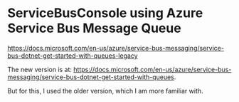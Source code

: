 # ServiceBusConsole using Azure Service Bus Message Queue 

https://docs.microsoft.com/en-us/azure/service-bus-messaging/service-bus-dotnet-get-started-with-queues-legacy

The new version is at: https://docs.microsoft.com/en-us/azure/service-bus-messaging/service-bus-dotnet-get-started-with-queues. 

But for this, I used the older version, which I am more familiar with.
